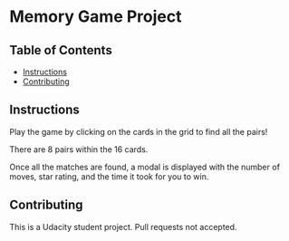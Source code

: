 # Memory Game Project

## Table of Contents

* [Instructions](#instructions)
* [Contributing](#contributing)

## Instructions

Play the game by clicking on the cards in the grid to find all the pairs!

There are 8 pairs within the 16 cards.

Once all the matches are found, a modal is displayed with the number of moves, star rating, and the time it took for you to win.

## Contributing

This is a Udacity student project. Pull requests not accepted.